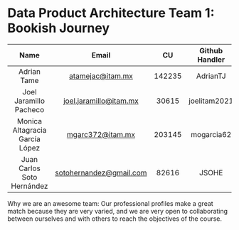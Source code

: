# Data Product Architecture Team 1: Bookish Journey

| Name | Email | CU | Github Handler |
|:---:|:---:|:---:|:---:|
|Adrian Tame | atamejac@itam.mx | 142235 | AdrianTJ |
|Joel Jaramillo Pacheco | joel.jaramillo@itam.mx | 30615 | joelitam2021 |
|Monica Altagracia García López | mgarc372@itam.mx | 203145 | mogarcia62 |
|Juan Carlos Soto Hernández | sotohernandez@gmail.com | 82616 | JSOHE |

Why we are an awesome team: Our professional profiles make a great match because they are very varied, and we are very open to collaborating between ourselves and with others to reach the objectives of the course. 
